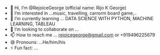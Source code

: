 - 👋 Hi, I’m @RejoiceGeorge (official name: Rijo K George)
- 👀 I’m interested in ...music, travelling, carrorm board game,..
- 🌱 I’m currently learning ... DATA SCIENCE WITH PYTHON, MACHINE LEARNING, TABLEAU
- 💞️ I’m looking to collaborate on ...
- 📫 How to reach me ... rejoicegeorge@gmail.com or +919496225679
- 😄 Pronouns: ...He/him/his
- ⚡ Fun fact: ...

<!---
RejoiceGeorge/RejoiceGeorge is a ✨ special ✨ repository because its `README.md` (this file) appears on your GitHub profile.
You can click the Preview link to take a look at your changes.
--->
